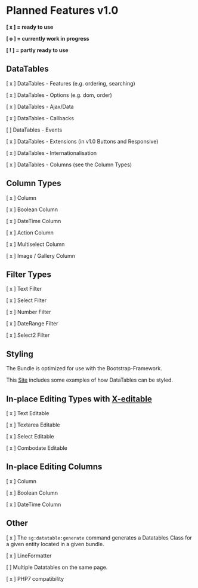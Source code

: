 # Planned Features v1.0

**[ x ] = ready to use**

**[ o ] = currently work in progress**

**[ ! ] = partly ready to use**

## DataTables

[ x ] DataTables - Features (e.g. ordering, searching)

[ x ] DataTables - Options (e.g. dom, order)

[ x ] DataTables - Ajax/Data

[ x ] DataTables - Callbacks 

[   ] DataTables - Events

[ x ] DataTables - Extensions (in v1.0 Buttons and Responsive)

[ x ] DataTables - Internationalisation

[ x ] DataTables - Columns (see the Column Types)

## Column Types

[ x ] Column

[ x ] Boolean Column

[ x ] DateTime Column

[ x ] Action Column

[ x ] Multiselect Column

[ x ] Image / Gallery Column

## Filter Types

[ x ] Text Filter

[ x ] Select Filter

[ x ] Number Filter

[ x ] DateRange Filter

[ x ] Select2 Filter

## Styling

The Bundle is optimized for use with the Bootstrap-Framework.

This [Site](https://datatables.net/examples/styling/index.html) includes some examples of how DataTables can be styled.

## In-place Editing Types with [X-editable](http://vitalets.github.io/x-editable/)

[ x ] Text Editable

[ x ] Textarea Editable

[ x ] Select Editable

[ x ] Combodate Editable

## In-place Editing Columns

[ x ] Column

[ x ] Boolean Column

[ x ] DateTime Column

## Other

[ x ] The `sg:datatable:generate` command generates a Datatables Class for a given entity located in a given bundle.

[ x ] LineFormatter

[   ] Multiple Datatables on the same page.

[ x ] PHP7 compatibility
